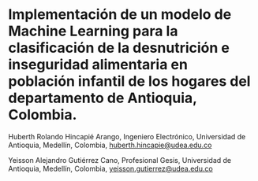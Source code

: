 # Implementación de un modelo de Machine Learning para la clasificación de la desnutrición e inseguridad alimentaria en población infantil de los hogares del departamento de Antioquia, Colombia.

Huberth Rolando Hincapié Arango,
Ingeniero Electrónico,
Universidad de Antioquia,
Medellín, Colombia,
huberth.hincapie@udea.edu.co

Yeisson Alejandro Gutiérrez Cano,
Profesional Gesis,
Universidad de Antioquia,
Medellín, Colombia,
yeisson.gutierrez@udea.edu.co
